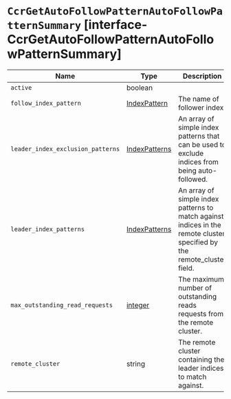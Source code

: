 # `CcrGetAutoFollowPatternAutoFollowPatternSummary` [interface-CcrGetAutoFollowPatternAutoFollowPatternSummary]

| Name | Type | Description |
| - | - | - |
| `active` | boolean | &nbsp; |
| `follow_index_pattern` | [IndexPattern](./IndexPattern.md) | The name of follower index. |
| `leader_index_exclusion_patterns` | [IndexPatterns](./IndexPatterns.md) | An array of simple index patterns that can be used to exclude indices from being auto-followed. |
| `leader_index_patterns` | [IndexPatterns](./IndexPatterns.md) | An array of simple index patterns to match against indices in the remote cluster specified by the remote_cluster field. |
| `max_outstanding_read_requests` | [integer](./integer.md) | The maximum number of outstanding reads requests from the remote cluster. |
| `remote_cluster` | string | The remote cluster containing the leader indices to match against. |
